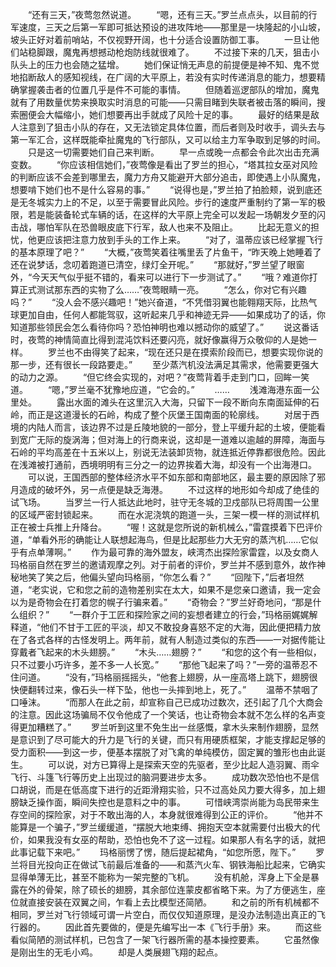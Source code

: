 　　“还有三天，”夜莺忽然说道。
　　“嗯，还有三天。”罗兰点点头，以目前的行军速度，三天之后第一军即可抵达预设的进攻阵地——那里是一块隆起的小山坡，坡头正好对着前哨站，不仅视野开阔，也十分适合设置防御工事。
　　一旦让他们站稳脚跟，魔鬼再想撼动枪炮防线就很难了。
　　不过接下来的几天，狙击小队头上的压力也会随之猛增。
　　她们保证悄无声息的前提便是神不知、鬼不觉地掐断敌人的感知视线，在广阔的大平原上，若没有实时传递消息的能力，想要精确掌握袭击者的位置几乎是件不可能的事情。
　　但随着巡逻部队的增加，魔鬼就有了用数量优势来换取实时消息的可能——只需目睹到失联者被击落的瞬间，搜索圈便会大幅缩小，她们想要再出手就成了风险十足的事。
　　最好的结果是敌人注意到了狙击小队的存在，又无法锁定具体位置，而后者则及时收手，调头去与第一军汇合，这样既能牵扯魔鬼的飞行部队，又可以给主力军争取到足够的时间。
　　只是这一切需要她们自己来判断。
　　早一点或晚一点都会令此次出击充满变数。
　　“你应该相信她们，”夜莺像是看出了罗兰的担心，“塔其拉女巫对风险的判断应该不会差到哪里去，魔力方舟又能避开大部分追击，即使遇上小队魔鬼，想要啃下她们也不是什么容易的事。”
　　“说得也是，”罗兰拍了拍脸颊，说到底还是无冬城实力上的不足，以至于需要冒此风险。步行的速度严重制约了第一军的极限，若是能装备轮式车辆的话，在这样的大平原上完全可以发起一场朝发夕至的闪击战，哪怕军队在恐兽眼皮底下行军，敌人也来不及阻止。
　　比起无意义的担忧，他更应该把注意力放到手头的工作上来。
　　“对了，温蒂应该已经掌握飞行的基本原理了吧？”
　　“大概，”夜莺笑着往嘴里丢了片鱼干，“昨天晚上她睡着了还在说梦话，念叨着跑道已清空，绿灯全开呢。”
　　“那就好，”罗兰望了眼窗外，“今天天气似乎挺不错的，看来可以进行下一步测试了。”
　　“哦？难道你打算正式测试那东西的实物了么……”夜莺眼睛一亮。
　　“怎么，你对它有兴趣吗？”
　　“没人会不感兴趣吧！”她兴奋道，“不凭借羽翼也能翱翔天际，比热气球更加自由，任何人都能驾驭，这听起来几乎和神迹无异——如果成功了的话，你知道那些领民会怎么看待你吗？恐怕神明也难以撼动你的威望了。”
　　说这番话时，夜莺的神情简直比得到混沌饮料还要闪亮，就好像赢得万众敬仰的人是她一样。
　　罗兰也不由得笑了起来，“现在还只是在摸索阶段而已，想要实现你说的那一步，还有很长一段路要走。”
　　至少蒸汽机没法满足其需求，他需要更强大的动力之源。
　　“但它终会实现的，对吧？”夜莺背着手走到门口，回眸一笑道。
　　“嗯，”罗兰毫不犹豫地应道，“它会的。”
　　……
　　浅滩海港东面一公里处。
　　露出水面的滩头在这里沉入大海，只留下一段不断向东南面延伸的石岭，而正是这道漫长的石岭，构成了整个灰堡王国南面的轮廓线。
　　对居于西境的内陆人而言，该边界不过是丘陵地貌的一部分，登上平缓升起的土坡，便能看到宽广无际的旋涡海；但对海上的行商来说，这却是一道难以逾越的屏障，海面与石岭的平均高差在十五米以上，别说无法装卸货物，就连抵近停靠都很危险。因此在浅滩被打通前，西境明明有三分之一的边界挨着大海，却没有一个出海港口。
　　可以说，王国西部的整体经济水平不如东部和南部地区，最主要的原因除了邪月造成的破坏外，另一点便是缺乏海港。
　　不过这样的地形如今却成了绝佳的试飞场。
　　当罗兰一行人抵达此地时，驻守无冬城的卫戍部队已将周围一公里的区域严密封锁起来。
　　而在水泥浇筑的跑道一头，三架一模一样的测试样机正在被士兵推上升降台。
　　“喔！这就是您所说的新机械么，”雷霆摸着下巴评价道，“单看外形的确能让人联想起海鸟，但是比起那些力大无穷的蒸汽机……它似乎有点单薄啊。”
　　作为最可靠的海外盟友，峡湾杰出探险家雷霆，以及女商人玛格丽自然在罗兰的邀请观摩之列。对于前者的评价，罗兰并不感到意外，故作神秘地笑了笑之后，他偏头望向玛格丽，“你怎么看？”
　　“回陛下，”后者坦然道，“老实说，它和您之前的造物差别实在太大，如果不是您亲口邀请，我一定会以为是奇物会在打着您的幌子行骗来着。”
　　“奇物会？”罗兰好奇地问，“那是什么组织？”
　　“一群介于工匠和探险家之间的妄想者建立的行会，”玛格丽娓娓解释道，“他们不甘于工匠的平淡，却又不敢投身喜怒不定的大海，因此便把精力放在了各式各样的古怪发明上。两年前，就有人制造过类似的东西——一对据传能让穿戴者飞起来的木头翅膀。”
　　“木头……翅膀？”
　　“和您的这个有一些相似，只不过要小巧许多，差不多一人长宽。”
　　“那他飞起来了吗？”一旁的温蒂忍不住问道。
　　“没有，”玛格丽摇摇头，“他套上翅膀，从一座高塔上跳下，翅膀很快便翻转过来，像石头一样下坠，他也一头摔到地上，死了。”
　　温蒂不禁咽了口唾沫。
　　“而那人在此之前，却宣称自己已成功过数次，还引起了几个大商会的注意。因此这场骗局不仅令他成了一个笑话，也让奇物会本就不怎么样的名声变得更加糟糕了。”
　　罗兰听到这里不免生出一丝感慨，拿木头来制作翅膀，显然是意识到了尽可能大的升力是飞行的关键，而只有用硬质框架，才能支撑起足够的受力面积——到这一步，便基本摆脱了对飞禽的单纯模仿，固定翼的雏形也由此诞生。
　　可以说，对方已算得上是探索天空的先驱者，至少比起人造羽翼、雨伞飞行、斗篷飞行等历史上出现过的脑洞要进步太多。
　　成功数次恐怕也不是信口胡说，而是在低高度下进行的近距滑翔实验，只不过高处风力要大得多，加上翅膀缺乏操作面，瞬间失控也是意料之中的事。
　　可惜峡湾崇尚能为岛民带来生存空间的探险家，对于不敢出海的人，本身就很难得到公正的评价。
　　“他并不能算是一个骗子，”罗兰缓缓道，“摆脱大地束缚、拥抱天空本就需要付出极大的代价，如果我没有女巫的帮助，恐怕也免不了这一过程。如果那人有名字的话，就把此事记载下来吧。”
　　玛格丽愣了愣，随后提起裙角，“如您所愿，陛下。”
　　罗兰将目光投向正在做试飞前最后准备的——和蒸汽火车、钢铁海船比起来，它确实显得单薄无比，甚至不能称为一架完整的飞机。
　　没有机舱，浑身上下全是暴露在外的骨架，除了硕长的翅膀，其余部位连蒙皮都省略下来。为了方便逃生，座位就直接安装在双翼之间，乍看上去比模型还简陋。
　　和之前的所有机械都不相同，罗兰对飞行领域可谓一片空白，而仅仅知道原理，是没办法制造出真正的飞行器的。
　　因此首先要做的，便是先编写出一本《飞行手册》来。
　　而这些看似简陋的测试样机，已包含了一架飞行器所需的基本操控要素。
　　它虽然像是刚出生的无毛小鸡。
　　却是人类展翅飞翔的起点。